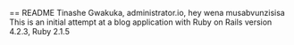 == README
Tinashe Gwakuka, administrator.io, hey wena musabvunzisisa
This is an initial attempt at a blog application with Ruby on Rails version 4.2.3, Ruby 2.1.5
